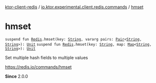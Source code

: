 [ktor-client-redis](../index.md) / [io.ktor.experimental.client.redis.commands](index.md) / [hmset](./hmset.md)

# hmset

`suspend fun `[`Redis`](../io.ktor.experimental.client.redis/-redis/index.md)`.hmset(key: `[`String`](https://kotlinlang.org/api/latest/jvm/stdlib/kotlin/-string/index.html)`, vararg pairs: `[`Pair`](https://kotlinlang.org/api/latest/jvm/stdlib/kotlin/-pair/index.html)`<`[`String`](https://kotlinlang.org/api/latest/jvm/stdlib/kotlin/-string/index.html)`, `[`String`](https://kotlinlang.org/api/latest/jvm/stdlib/kotlin/-string/index.html)`>): `[`Unit`](https://kotlinlang.org/api/latest/jvm/stdlib/kotlin/-unit/index.html)
`suspend fun `[`Redis`](../io.ktor.experimental.client.redis/-redis/index.md)`.hmset(key: `[`String`](https://kotlinlang.org/api/latest/jvm/stdlib/kotlin/-string/index.html)`, map: `[`Map`](https://kotlinlang.org/api/latest/jvm/stdlib/kotlin.collections/-map/index.html)`<`[`String`](https://kotlinlang.org/api/latest/jvm/stdlib/kotlin/-string/index.html)`, `[`String`](https://kotlinlang.org/api/latest/jvm/stdlib/kotlin/-string/index.html)`>): `[`Unit`](https://kotlinlang.org/api/latest/jvm/stdlib/kotlin/-unit/index.html)

Set multiple hash fields to multiple values

https://redis.io/commands/hmset

**Since**
2.0.0

